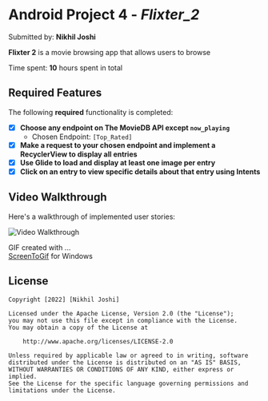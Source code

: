 # Android Project 4 - *Flixter_2*

Submitted by: **Nikhil Joshi**

**Flixter 2** is a movie browsing app that allows users to browse

Time spent: **10** hours spent in total

## Required Features

The following **required** functionality is completed:

- [X] **Choose any endpoint on The MovieDB API except `now_playing`**
  - Chosen Endpoint: `[Top_Rated]`
- [X] **Make a request to your chosen endpoint and implement a RecyclerView to display all entries**
- [X] **Use Glide to load and display at least one image per entry**
- [X] **Click on an entry to view specific details about that entry using Intents**

## Video Walkthrough

Here's a walkthrough of implemented user stories:

<img src='https://user-images.githubusercontent.com/27730208/194683793-0e55edda-6817-4f49-950b-3b9ad9c49259.gif' width='' alt='Video Walkthrough' />

GIF created with ...  
[ScreenToGif](https://www.screentogif.com/) for Windows

## License

    Copyright [2022] [Nikhil Joshi]

    Licensed under the Apache License, Version 2.0 (the "License");
    you may not use this file except in compliance with the License.
    You may obtain a copy of the License at

        http://www.apache.org/licenses/LICENSE-2.0

    Unless required by applicable law or agreed to in writing, software
    distributed under the License is distributed on an "AS IS" BASIS,
    WITHOUT WARRANTIES OR CONDITIONS OF ANY KIND, either express or implied.
    See the License for the specific language governing permissions and
    limitations under the License.
